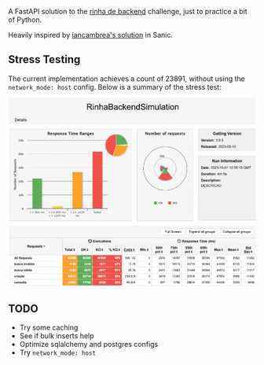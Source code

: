 A FastAPI solution to the [rinha de backend](https://github.com/zanfranceschi/rinha-de-backend-2023-q3/blob/main/INSTRUCOES.md) challenge, just to practice a bit of Python.

Heavily inspired by [iancambrea's solution](https://github.com/iancambrea/rinha-python-sanic/tree/main) in Sanic.

## Stress Testing
The current implementation achieves a count of 23891, without using the `network_mode: host` config. Below is a summary of the stress test:

![Gatling Results](/rinha/docs/stress_test_gatling.png)

## TODO
- Try some caching
- See if bulk inserts help
- Optimize sqlalchemy and postgres configs
- Try `network_mode: host`
